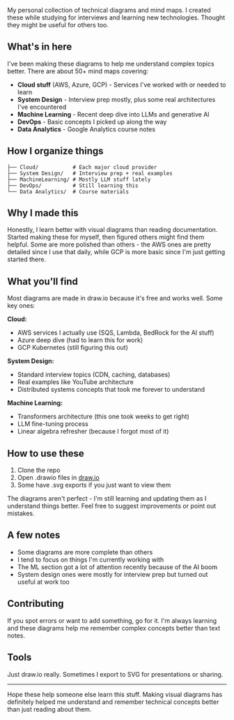 
My personal collection of technical diagrams and mind maps. I created these while studying for interviews and learning new technologies. Thought they might be useful for others too.

## What's in here

I've been making these diagrams to help me understand complex topics better. There are about 50+ mind maps covering:

- **Cloud stuff** (AWS, Azure, GCP) - Services I've worked with or needed to learn
- **System Design** - Interview prep mostly, plus some real architectures I've encountered
- **Machine Learning** - Recent deep dive into LLMs and generative AI
- **DevOps** - Basic concepts I picked up along the way
- **Data Analytics** - Google Analytics course notes

## How I organize things

```
├── Cloud/           # Each major cloud provider
├── System Design/   # Interview prep + real examples
├── MachineLearning/ # Mostly LLM stuff lately
├── DevOps/          # Still learning this
└── Data Analytics/  # Course materials
```

## Why I made this

Honestly, I learn better with visual diagrams than reading documentation. Started making these for myself, then figured others might find them helpful. Some are more polished than others - the AWS ones are pretty detailed since I use that daily, while GCP is more basic since I'm just getting started there.

## What you'll find

Most diagrams are made in draw.io because it's free and works well. Some key ones:

**Cloud:**
- AWS services I actually use (SQS, Lambda, BedRock for the AI stuff)
- Azure deep dive (had to learn this for work)
- GCP Kubernetes (still figuring this out)

**System Design:**
- Standard interview topics (CDN, caching, databases)
- Real examples like YouTube architecture
- Distributed systems concepts that took me forever to understand

**Machine Learning:**
- Transformers architecture (this one took weeks to get right)
- LLM fine-tuning process
- Linear algebra refresher (because I forgot most of it)

## How to use these

1. Clone the repo
2. Open .drawio files in [draw.io](https://app.diagrams.net/)
3. Some have .svg exports if you just want to view them

The diagrams aren't perfect - I'm still learning and updating them as I understand things better. Feel free to suggest improvements or point out mistakes.

## A few notes

- Some diagrams are more complete than others
- I tend to focus on things I'm currently working with
- The ML section got a lot of attention recently because of the AI boom
- System design ones were mostly for interview prep but turned out useful at work too

## Contributing

If you spot errors or want to add something, go for it. I'm always learning and these diagrams help me remember complex concepts better than text notes.

## Tools

Just draw.io really. Sometimes I export to SVG for presentations or sharing.

---

Hope these help someone else learn this stuff. Making visual diagrams has definitely helped me understand and remember technical concepts better than just reading about them.
